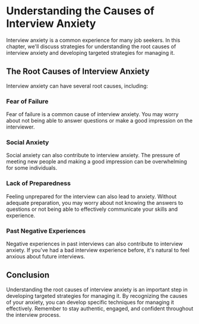 Understanding the Causes of Interview Anxiety
=======================================================================================

Interview anxiety is a common experience for many job seekers. In this chapter, we'll discuss strategies for understanding the root causes of interview anxiety and developing targeted strategies for managing it.

The Root Causes of Interview Anxiety
------------------------------------

Interview anxiety can have several root causes, including:

### Fear of Failure

Fear of failure is a common cause of interview anxiety. You may worry about not being able to answer questions or make a good impression on the interviewer.

### Social Anxiety

Social anxiety can also contribute to interview anxiety. The pressure of meeting new people and making a good impression can be overwhelming for some individuals.

### Lack of Preparedness

Feeling unprepared for the interview can also lead to anxiety. Without adequate preparation, you may worry about not knowing the answers to questions or not being able to effectively communicate your skills and experience.

### Past Negative Experiences

Negative experiences in past interviews can also contribute to interview anxiety. If you've had a bad interview experience before, it's natural to feel anxious about future interviews.

Conclusion
----------

Understanding the root causes of interview anxiety is an important step in developing targeted strategies for managing it. By recognizing the causes of your anxiety, you can develop specific techniques for managing it effectively. Remember to stay authentic, engaged, and confident throughout the interview process.
